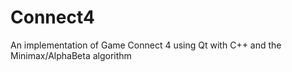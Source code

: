 # Connect4
An implementation of Game Connect 4 using Qt with C++ and the Minimax/AlphaBeta algorithm 
